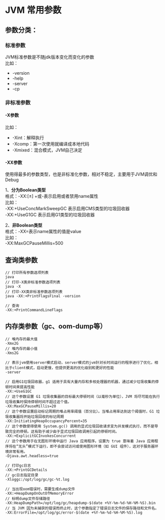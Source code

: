 # JVM 常用参数

## 参数分类：

### 标准参数
JVM标准参数是不随jdk版本变化而变化的参数    
比如：
- -version
- -help
- -server
- -cp

### 非标准参数
#### -X参数   
比如：
- -Xint：解释执行
- -Xcomp：第一次使用就编译成本地代码
- -Xmixed：混合模式，JVM自己决定

#### -XX参数   
使用得最多的参数类型，也是非标准化参数，相对不稳定，主要用于JVM调优和Debug   

1、**分为Boolean类型**   
格式：-XX:[±] +或-表示启用或者禁用name属性    
比如：    
-XX:+UseConcMarkSweepGC 表示启用CMS类型的垃圾回收器    
-XX:+UseG1GC 表示启用G1类型的垃圾回收器    

2、**非Boolean类型**    
格式：-XX=表示name属性的值是value   
比如：    
-XX:MaxGCPauseMillis=500


## 查询类参数
``` 
// 打印所有参数选项列表
java
// 打印-X类非标准参数选项列表
java -X
// 打印-XX类非标准参数选项列表
java -XX:+PrintFlagsFinal -version

// 查询
-XX:+PrintCommandLineFlags
```

## 内存类参数（gc、oom-dump等）
```
// 堆内存的最大值
-Xmx2G
// 堆内存的最小值
-Xms2G 

// 表示jvm使用server模式启动，server模式的jvm针对长时间运行的程序进行了优化，相比于client模式，启动更慢，但提供更高的优化级别和更好的性能
-server

// 启用G1垃圾回收器，g1 适用于具有大量内存和多核处理器的机器，通过减少垃圾收集的停顿时间来提高性能
-XX:+UseG1GC
// 这个参数设置 G1 垃圾收集器的目标最大停顿时间（以毫秒为单位），JVM 将尽可能在执行垃圾收集时保持停顿时间不超过这个值。
-XX:MaxGCPauseMillis=20 
// 这个参数设置启动标记周期的堆占用率阈值（百分比）。当堆占用率达到这个阈值时，G1 垃圾收集器将开始垃圾回收的标记周期
-XX:InitiatingHeapOccupancyPercent=35                                                                                                                 
// 这个参数使得使用 System.gc() 调用的显式垃圾回收请求变为并发模式执行，而不是导致完全的停顿。这有助于减少由于显式垃圾回收调用引起的停顿时间。
-XX:+ExplicitGCInvokesConcurrent
// 这个参数用于在无图形环境中运行 Java 应用程序。设置为 true 意味着 Java 应用程序将在“无头”模式下运行，即不会尝试访问或使用图形环境（如 GUI 组件），这对于服务器环境非常有用。
-Djava.awt.headless=true

// 打印gc日志
-XX:+PrintGCDetails
// gc日志指定目录
-Xloggc:/opt/log/gc/gc-%t.log

// 当出现oom错误时，需要生成dump文件
-XX:+HeapDumpOnOutOfMemoryError
// 标明dump文件存储路径
-XX:HeapDumpPath=/opt/log/gc/heapdump-$(date +%Y-%m-%d-%H-%M-%S).bin
// 当 JVM 因为未捕获的错误而终止时，这个参数指定了错误日志文件的保存路径和文件名。
-XX:ErrorFile=/opt/log/gc/error-$(date +%Y-%m-%d-%H-%M-%S).log
```
